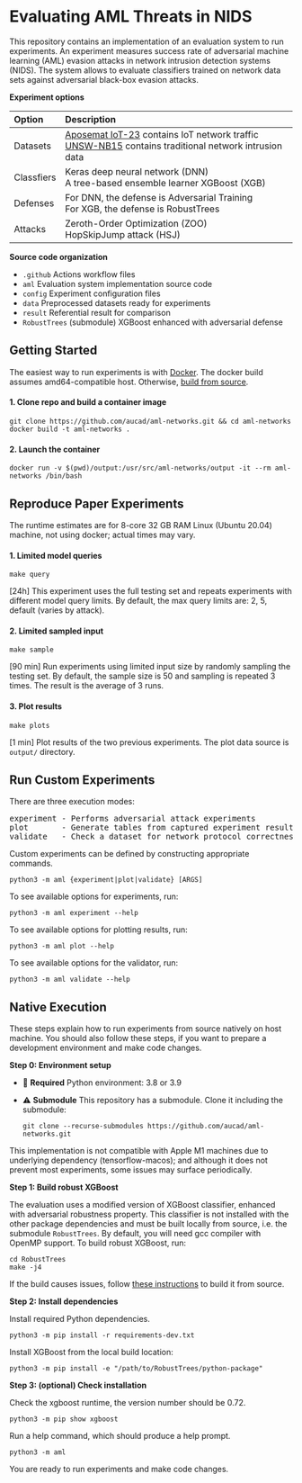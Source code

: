 # Evaluating AML Threats in NIDS

This repository contains an implementation of an evaluation system to run experiments. 
An experiment measures success rate of adversarial machine learning (AML) evasion attacks in network intrusion detection systems (NIDS).
The system allows to evaluate classifiers trained on network data sets against adversarial black-box evasion attacks. 


**Experiment options**

| Option | Description |
|:---------|:--------|
| Datasets | [Aposemat IoT-23][IOT] contains IoT network traffic<br/>[UNSW-NB15][UNS] contains traditional network intrusion data |
| Classfiers | Keras deep neural network (DNN)<br/>A tree-based ensemble learner XGBoost (XGB) |
| Defenses | For DNN, the defense is Adversarial Training<br/>For XGB, the defense is RobustTrees |
| Attacks | Zeroth-Order Optimization (ZOO)<br/>HopSkipJump attack (HSJ) |


**Source code organization**

- `.github`     Actions workflow files                                
- `aml`         Evaluation system implementation source code          
- `config`      Experiment configuration files                        
- `data`        Preprocessed datasets ready for experiments           
- `result`      Referential result for comparison                     
- `RobustTrees` (submodule) XGBoost enhanced with adversarial defense 



## Getting Started

The easiest way to run experiments is with [Docker][DOC].
The docker build assumes amd64-compatible host. Otherwise, [build from source](#native-execution).

#### 1. Clone repo and build a container image

```
git clone https://github.com/aucad/aml-networks.git && cd aml-networks
docker build -t aml-networks . 
```

#### 2. Launch the container

```
docker run -v $(pwd)/output:/usr/src/aml-networks/output -it --rm aml-networks /bin/bash
```

## Reproduce Paper Experiments

The runtime estimates are for 8-core 32 GB RAM Linux (Ubuntu 20.04) machine, not using docker; actual times may vary.

#### 1. Limited model queries 

```
make query
```

[24h] This experiment uses the full testing set and repeats experiments with different model query limits. 
By default, the max query limits are: 2, 5, default (varies by attack). 

#### 2. Limited sampled input 

```
make sample
```

[90 min] Run experiments using limited input size by randomly sampling the testing set. 
By default, the sample size is 50 and sampling is repeated 3 times. The result is the average of 3 runs.

#### 3. Plot results 

```
make plots
```

[1 min] Plot results of the two previous experiments. The plot data source is `output/` directory. 


## Run Custom Experiments

There are three execution modes:

<pre>
experiment - Performs adversarial attack experiments
plot       - Generate tables from captured experiment results
validate   - Check a dataset for network protocol correctness
</pre>

Custom experiments can be defined by constructing appropriate commands.

```
python3 -m aml {experiment|plot|validate} [ARGS]
```

To see available options for experiments, run:

```
python3 -m aml experiment --help
```

To see available options for plotting results, run:

```
python3 -m aml plot --help
```

To see available options for the validator, run:

```
python3 -m aml validate --help
```

## Native Execution

These steps explain how to run experiments from source natively on host machine.
You should also follow these steps, if you want to prepare a development environment and make code changes.

**Step 0: Environment setup**

- :snake: **Required** Python environment: 3.8 or 3.9

- :warning: **Submodule** This repository has a submodule. Clone it including the submodule:

  ```
  git clone --recurse-submodules https://github.com/aucad/aml-networks.git
  ```

This implementation is not compatible with Apple M1 machines due to underlying dependency (tensorflow-macos); and
although it does not prevent most experiments, some issues may surface periodically.

**Step 1: Build robust XGBoost**

The evaluation uses a modified version of XGBoost classifier, enhanced with adversarial robustness property. 
This classifier is not installed with the other package dependencies and must be built locally from source, i.e. the submodule `RobustTrees`.
By default, you will need gcc compiler with OpenMP support. 
To build robust XGBoost, run:

```
cd RobustTrees
make -j4
```

If the build causes issues, follow [these instructions][RBT] to build it from source.

**Step 2: Install dependencies**

Install required Python dependencies.

```
python3 -m pip install -r requirements-dev.txt
```

Install XGBoost from the local build location:

```
python3 -m pip install -e "/path/to/RobustTrees/python-package"
```

**Step 3: (optional) Check installation**


Check the xgboost runtime, the version number should be 0.72.

```
python3 -m pip show xgboost
```

Run a help command, which should produce a help prompt.

```
python3 -m aml
```

You are ready to run experiments and make code changes. 

[IOT]: https://www.stratosphereips.org/datasets-iot23/
[UNS]: https://research.unsw.edu.au/projects/unsw-nb15-dataset
[DOC]: https://docs.docker.com/engine/install/
[RBT]: https://github.com/chenhongge/RobustTrees/tree/master/python-package#from-source
